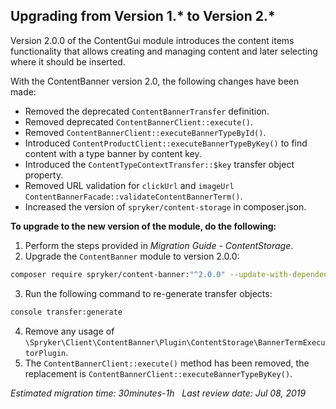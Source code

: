 ## Upgrading from Version 1.* to Version 2.*
Version 2.0.0 of the ContentGui module introduces the content items functionality that allows creating and managing content and later selecting where it should be inserted.

With the ContentBanner version 2.0, the following changes have been made:

* Removed the deprecated `ContentBannerTransfer` definition.
* Removed deprecated `ContentBannerClient::execute()`.
* Removed `ContentBannerClient::executeBannerTypeById()`.
* Introduced `ContentProductClient::executeBannerTypeByKey()` to find content with a type banner by content key.
* Introduced the `ContentTypeContextTransfer::$key` transfer object property.
* Removed URL validation for `clickUrl` and `imageUrl ContentBannerFacade::validateContentBannerTerm()`.
* Increased the version of `spryker/content-storage` in composer.json.

**To upgrade to the new version of the module, do the following:**
1. Perform the steps provided in _Migration Guide - ContentStorage_.
2. Upgrade the `ContentBanner` module to version 2.0.0:

```bash
composer require spryker/content-banner:"^2.0.0" --update-with-dependencies
```

3. Run the following command to re-generate transfer objects:

```bash
console transfer:generate
```

4. Remove any usage of `\Spryker\Client\ContentBanner\Plugin\ContentStorage\BannerTermExecutorPlugin`.
5. The `ContentBannerClient::execute()` method has been removed, the replacement is `ContentBannerClient::executeBannerTypeByKey()`.

_Estimated migration time: 30minutes-1h_
 
_Last review date: Jul 08, 2019_

<!--by Anton Zubariev, Yuliia Boiko-->